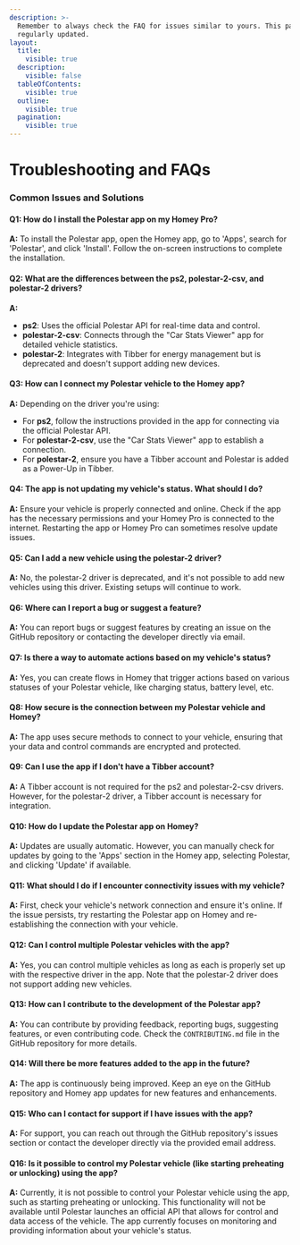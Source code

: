 ```yaml
---
description: >-
  Remember to always check the FAQ for issues similar to yours. This page is
  regularly updated.
layout:
  title:
    visible: true
  description:
    visible: false
  tableOfContents:
    visible: true
  outline:
    visible: true
  pagination:
    visible: true
---
```


# Troubleshooting and FAQs

### **Common Issues and Solutions**

#### **Q1: How do I install the Polestar app on my Homey Pro?**

**A:** To install the Polestar app, open the Homey app, go to 'Apps', search for 'Polestar', and click 'Install'. Follow the on-screen instructions to complete the installation.

#### **Q2: What are the differences between the ps2, polestar-2-csv, and polestar-2 drivers?**

**A:**

* **ps2**: Uses the official Polestar API for real-time data and control.
* **polestar-2-csv**: Connects through the "Car Stats Viewer" app for detailed vehicle statistics.
* **polestar-2**: Integrates with Tibber for energy management but is deprecated and doesn't support adding new devices.

#### **Q3: How can I connect my Polestar vehicle to the Homey app?**

**A:** Depending on the driver you're using:

* For **ps2**, follow the instructions provided in the app for connecting via the official Polestar API.
* For **polestar-2-csv**, use the "Car Stats Viewer" app to establish a connection.
* For **polestar-2**, ensure you have a Tibber account and Polestar is added as a Power-Up in Tibber.

#### **Q4: The app is not updating my vehicle's status. What should I do?**

**A:** Ensure your vehicle is properly connected and online. Check if the app has the necessary permissions and your Homey Pro is connected to the internet. Restarting the app or Homey Pro can sometimes resolve update issues.

#### **Q5: Can I add a new vehicle using the polestar-2 driver?**

**A:** No, the polestar-2 driver is deprecated, and it's not possible to add new vehicles using this driver. Existing setups will continue to work.

#### **Q6: Where can I report a bug or suggest a feature?**

**A:** You can report bugs or suggest features by creating an issue on the GitHub repository or contacting the developer directly via email.

#### **Q7: Is there a way to automate actions based on my vehicle's status?**

**A:** Yes, you can create flows in Homey that trigger actions based on various statuses of your Polestar vehicle, like charging status, battery level, etc.

#### **Q8: How secure is the connection between my Polestar vehicle and Homey?**

**A:** The app uses secure methods to connect to your vehicle, ensuring that your data and control commands are encrypted and protected.

#### **Q9: Can I use the app if I don't have a Tibber account?**

**A:** A Tibber account is not required for the ps2 and polestar-2-csv drivers. However, for the polestar-2 driver, a Tibber account is necessary for integration.

#### **Q10: How do I update the Polestar app on Homey?**

**A:** Updates are usually automatic. However, you can manually check for updates by going to the 'Apps' section in the Homey app, selecting Polestar, and clicking 'Update' if available.

#### **Q11: What should I do if I encounter connectivity issues with my vehicle?**

**A:** First, check your vehicle's network connection and ensure it's online. If the issue persists, try restarting the Polestar app on Homey and re-establishing the connection with your vehicle.

#### **Q12: Can I control multiple Polestar vehicles with the app?**

**A:** Yes, you can control multiple vehicles as long as each is properly set up with the respective driver in the app. Note that the polestar-2 driver does not support adding new vehicles.

#### **Q13: How can I contribute to the development of the Polestar app?**

**A:** You can contribute by providing feedback, reporting bugs, suggesting features, or even contributing code. Check the `CONTRIBUTING.md` file in the GitHub repository for more details.

#### **Q14: Will there be more features added to the app in the future?**

**A:** The app is continuously being improved. Keep an eye on the GitHub repository and Homey app updates for new features and enhancements.

#### **Q15: Who can I contact for support if I have issues with the app?**

**A:** For support, you can reach out through the GitHub repository's issues section or contact the developer directly via the provided email address.

#### **Q16: Is it possible to control my Polestar vehicle (like starting preheating or unlocking) using the app?**

**A:** Currently, it is not possible to control your Polestar vehicle using the app, such as starting preheating or unlocking. This functionality will not be available until Polestar launches an official API that allows for control and data access of the vehicle. The app currently focuses on monitoring and providing information about your vehicle's status.
